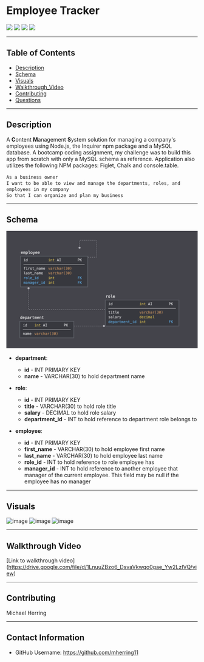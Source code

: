 
  
# Employee Tracker

<p>
    <img src="https://img.shields.io/badge/-JavaScript-blue" />
    <img src="https://img.shields.io/badge/mySQL-orange"  />
    <img src="https://img.shields.io/badge/npm-red" />
    <img src="https://img.shields.io/badge/-node.js-green" />
</p>

---

## Table of Contents
* [Description](#description)
* [Schema](#schema)
* [Visuals](#visuals)
* [Walkthrough_Video](#walkthrough-video)
* [Contributing](#contribution)
* [Questions](#contact-information)

---

## Description

  A **C**ontent **M**anagement **S**ystem solution for managing a company's employees using Node.js, the Inquirer npm package and a MySQL database.  A bootcamp coding assignment, my challenge was to build this app from scratch with only a MySQL schema as reference. Application also utilizes the following NPM packages: Figlet, Chalk and console.table.

```
As a business owner
I want to be able to view and manage the departments, roles, and employees in my company
So that I can organize and plan my business
```

---
  
## Schema

<img src="media/schema.png" width="600">

* **department**:

  * **id** - INT PRIMARY KEY
  * **name** - VARCHAR(30) to hold department name

* **role**:

  * **id** - INT PRIMARY KEY
  * **title** -  VARCHAR(30) to hold role title
  * **salary** -  DECIMAL to hold role salary
  * **department_id** -  INT to hold reference to department role belongs to

* **employee**:

  * **id** - INT PRIMARY KEY
  * **first_name** - VARCHAR(30) to hold employee first name
  * **last_name** - VARCHAR(30) to hold employee last name
  * **role_id** - INT to hold reference to role employee has
  * **manager_id** - INT to hold reference to another employee that manager of the current employee. This field may be null if the employee has no manager
---

## Visuals
![image](https://user-images.githubusercontent.com/27812373/180672398-c94b4130-6de6-4362-9362-386a4fbd9a8d.png)
![image](https://user-images.githubusercontent.com/27812373/180672408-3b6f3395-f95b-4d95-bac6-71b29a304d14.png)
![image](https://user-images.githubusercontent.com/27812373/180672417-bd19eba7-a381-45b2-be05-c6544b39e919.png)


---

## Walkthrough Video

[Link to walkthrough video] (https://drive.google.com/file/d/1LnuuZBzo6_DsvaVkwqo0gae_Yw2LzIVQ/view)


---

## Contributing

  Michael Herring

---

## Contact Information
  * GitHub Username: https://github.com/mherring11
  
